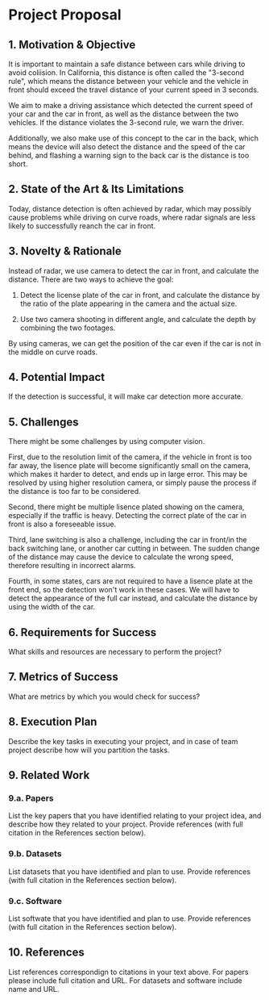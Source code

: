 # Project Proposal
## 1. Motivation & Objective

It is important to maintain a safe distance between cars while driving to avoid coliision. In California, this distance is often called the "3-second rule", which means the distance between your vehicle and the vehicle in front should exceed the travel distance of your current speed in 3 seconds.

We aim to make a driving assistance which detected the current speed of your car and the car in front, as well as the distance between the two vehicles. If the distance violates the 3-second rule, we warn the driver.

Additionally, we also make use of this concept to the car in the back, which means the device will also detect the distance and the speed of the car behind, and flashing a warning sign to the back car is the distance is too short.

## 2. State of the Art & Its Limitations

Today, distance detection is often achieved by radar, which may possibly cause problems while driving on curve roads, where radar signals are less likely to successfully reanch the car in front.

## 3. Novelty & Rationale

Instead of radar, we use camera to detect the car in front, and calculate the distance. There are two ways to achieve the goal:

1. Detect the license plate of the car in front, and calculate the distance by the ratio of the plate appearing in the camera and the actual size.

2. Use two camera shooting in different angle, and calculate the depth by combining the two footages.

By using cameras, we can get the position of the car even if the car is not in the middle on curve roads.

## 4. Potential Impact

If the detection is successful, it will make car detection more accurate.

## 5. Challenges

There might be some challenges by using computer vision.

First, due to the resolution limit of the camera, if the vehicle in front is too far away, the lisence plate will become significantly small on the camera, which makes it harder to detect, and ends up in large error. This may be resolved by using higher resolution camera, or simply pause the process if the distance is too far to be considered.

Second, there might be multiple lisence plated showing on the camera, especially if the traffic is heavy. Detecting the correct plate of the car in front is also a foreseeable issue.

Third, lane switching is also a challenge, including the car in front/in the back switching lane, or another car cutting in between. The sudden change of the distance may cause the device to calculate the wrong speed, therefore resulting in incorrect alarms.

Fourth, in some states, cars are not required to have a lisence plate at the front end, so the detection won't work in these cases. We will have to detect the appearance of the full car instead, and calculate the distance by using the width of the car.

## 6. Requirements for Success
What skills and resources are necessary to perform the project?

## 7. Metrics of Success
What are metrics by which you would check for success?

## 8. Execution Plan
Describe the key tasks in executing your project, and in case of team project describe how will you partition the tasks.

## 9. Related Work
### 9.a. Papers
List the key papers that you have identified relating to your project idea, and describe how they related to your project. Provide references (with full citation in the References section below).

### 9.b. Datasets
List datasets that you have identified and plan to use. Provide references (with full citation in the References section below).

### 9.c. Software
List softwate that you have identified and plan to use. Provide references (with full citation in the References section below).

## 10. References
List references correspondign to citations in your text above. For papers please include full citation and URL. For datasets and software include name and URL.
